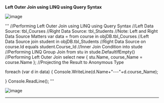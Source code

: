 **Left Outer Join using LINQ using Query Syntax**

![image](https://github.com/user-attachments/assets/69b0bcfd-2ce9-4363-9cb1-cf87c2891e9a)

'''
//Performing Left Outer Join using LINQ using Query Syntax
//Left Data Source: tbl_Courses
//Right Data Source: tbl_Students
//Note: Left and Right Data Source Matters
var data = from course in objDB.tbl_Courses  //Left Data Source
           join student in objDB.tbl_Students  //Right Data Source
           on course.Id equals student.Course_Id //Inner Join Condition
           into stude //Performing LINQ Group Join
           from stu in stude.DefaultIfEmpty() //Performing Left Outer Join
           select new { stu.Name, course_Name = course.Name }; //Projecting the Result to Anonymous Type

foreach (var d in data)
{
    Console.WriteLine(d.Name+"---"+d.course_Name);

}
Console.ReadLine();
'''

![image](https://github.com/user-attachments/assets/21b9a8a5-5a64-4684-b090-29e9ec0d9459)

----------------------------------------------------------------------------------------------------------------------------------
